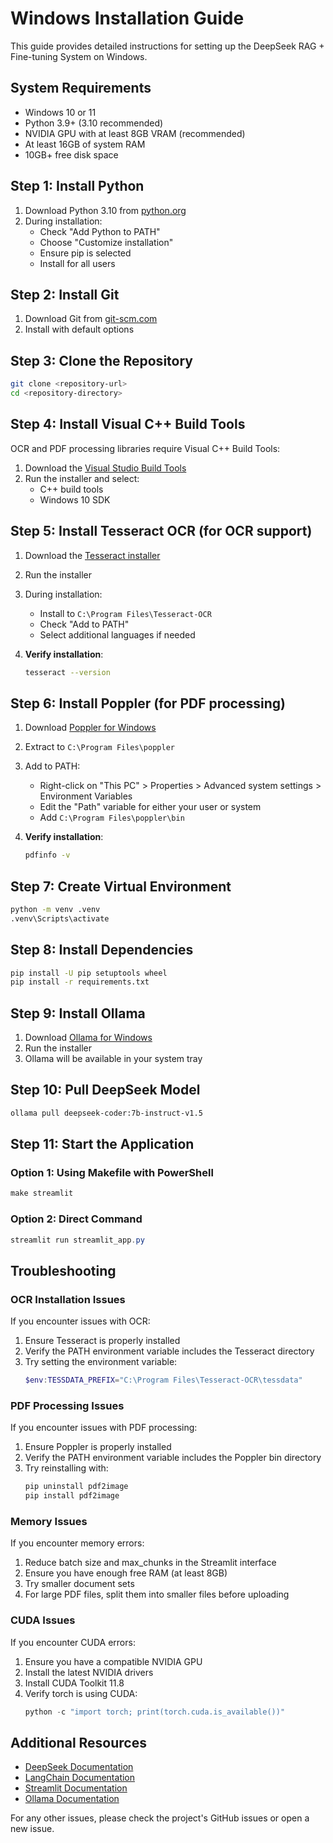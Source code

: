 # Windows Installation Guide

This guide provides detailed instructions for setting up the DeepSeek RAG + Fine-tuning System on Windows.

## System Requirements

- Windows 10 or 11
- Python 3.9+ (3.10 recommended)
- NVIDIA GPU with at least 8GB VRAM (recommended)
- At least 16GB of system RAM
- 10GB+ free disk space

## Step 1: Install Python

1. Download Python 3.10 from [python.org](https://www.python.org/downloads/windows/)
2. During installation:
   - Check "Add Python to PATH"
   - Choose "Customize installation"
   - Ensure pip is selected
   - Install for all users

## Step 2: Install Git

1. Download Git from [git-scm.com](https://git-scm.com/download/win)
2. Install with default options

## Step 3: Clone the Repository

```bash
git clone <repository-url>
cd <repository-directory>
```

## Step 4: Install Visual C++ Build Tools

OCR and PDF processing libraries require Visual C++ Build Tools:

1. Download the [Visual Studio Build Tools](https://visualstudio.microsoft.com/visual-cpp-build-tools/)
2. Run the installer and select:
   - C++ build tools
   - Windows 10 SDK

## Step 5: Install Tesseract OCR (for OCR support)

1. Download the [Tesseract installer](https://github.com/UB-Mannheim/tesseract/wiki)
2. Run the installer
3. During installation:
   - Install to `C:\Program Files\Tesseract-OCR`
   - Check "Add to PATH"
   - Select additional languages if needed

4. **Verify installation**:
   ```bash
   tesseract --version
   ```

## Step 6: Install Poppler (for PDF processing)

1. Download [Poppler for Windows](http://blog.alivate.com.au/poppler-windows/)
2. Extract to `C:\Program Files\poppler`
3. Add to PATH:
   - Right-click on "This PC" > Properties > Advanced system settings > Environment Variables
   - Edit the "Path" variable for either your user or system
   - Add `C:\Program Files\poppler\bin`

4. **Verify installation**:
   ```bash
   pdfinfo -v
   ```

## Step 7: Create Virtual Environment

```bash
python -m venv .venv
.venv\Scripts\activate
```

## Step 8: Install Dependencies

```bash
pip install -U pip setuptools wheel
pip install -r requirements.txt
```

## Step 9: Install Ollama

1. Download [Ollama for Windows](https://ollama.com/download/windows)
2. Run the installer
3. Ollama will be available in your system tray

## Step 10: Pull DeepSeek Model

```bash
ollama pull deepseek-coder:7b-instruct-v1.5
```

## Step 11: Start the Application

### Option 1: Using Makefile with PowerShell

```powershell
make streamlit
```

### Option 2: Direct Command

```powershell
streamlit run streamlit_app.py
```

## Troubleshooting

### OCR Installation Issues

If you encounter issues with OCR:

1. Ensure Tesseract is properly installed
2. Verify the PATH environment variable includes the Tesseract directory
3. Try setting the environment variable:
   ```powershell
   $env:TESSDATA_PREFIX="C:\Program Files\Tesseract-OCR\tessdata"
   ```

### PDF Processing Issues

If you encounter issues with PDF processing:

1. Ensure Poppler is properly installed
2. Verify the PATH environment variable includes the Poppler bin directory
3. Try reinstalling with:
   ```bash
   pip uninstall pdf2image
   pip install pdf2image
   ```

### Memory Issues

If you encounter memory errors:

1. Reduce batch size and max_chunks in the Streamlit interface
2. Ensure you have enough free RAM (at least 8GB)
3. Try smaller document sets
4. For large PDF files, split them into smaller files before uploading

### CUDA Issues

If you encounter CUDA errors:

1. Ensure you have a compatible NVIDIA GPU
2. Install the latest NVIDIA drivers
3. Install CUDA Toolkit 11.8
4. Verify torch is using CUDA:
   ```python
   python -c "import torch; print(torch.cuda.is_available())"
   ```

## Additional Resources

- [DeepSeek Documentation](https://github.com/deepseek-ai)
- [LangChain Documentation](https://python.langchain.com/docs/get_started/introduction)
- [Streamlit Documentation](https://docs.streamlit.io)
- [Ollama Documentation](https://ollama.com/docs)

For any other issues, please check the project's GitHub issues or open a new issue. 